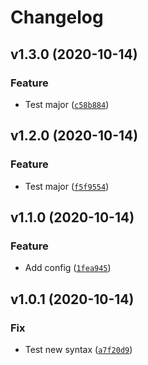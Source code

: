 # Changelog

<!--next-version-placeholder-->

## v1.3.0 (2020-10-14)
### Feature
* Test major ([`c58b884`](https://github.com/mathieuboudreau/semantic_test/commit/c58b884d8519db21ea9a27b9c138bccab566fcb1))

## v1.2.0 (2020-10-14)
### Feature
* Test major ([`f5f9554`](https://github.com/mathieuboudreau/semantic_test/commit/f5f9554becfc7c1e75dfa97356d6a31ae6ab816a))

## v1.1.0 (2020-10-14)
### Feature
* Add config ([`1fea945`](https://github.com/mathieuboudreau/semantic_test/commit/1fea945e27d84bd61d881a685c697646b41fc19d))

## v1.0.1 (2020-10-14)
### Fix
* Test new syntax ([`a7f20d9`](https://github.com/mathieuboudreau/semantic_test/commit/a7f20d9fd554e2ec9bfc96a77fee68e146040bd7))
